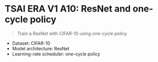 # TSAI ERA V1 A10: ResNet and one-cycle policy
> Train a ResNet with CIFAR-10 using one-cycle policy
- Dataset: CIFAR-10
- Model architecture: ResNet
- Learning-rate scheduler: one-cycle policy
